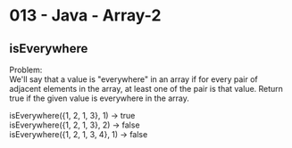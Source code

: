 013 - Java - Array-2
=====================

isEverywhere
----------

Problem:  
We'll say that a value is "everywhere" in an array if for every pair of adjacent elements in the array, at least one of the pair is that value. Return true if the given value is everywhere in the array. 
>
isEverywhere({1, 2, 1, 3}, 1) → true  
isEverywhere({1, 2, 1, 3}, 2) → false  
isEverywhere({1, 2, 1, 3, 4}, 1) → false  